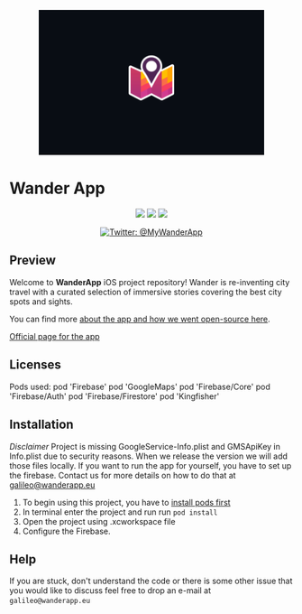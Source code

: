<p align="center">
    <img src="Logo.gif" width="400" max-width="90%" alt="Wander Logo" />
</p>

# Wander App

<p align="center">
    <img src="https://img.shields.io/badge/Swift-5.1-orange.svg?style=flat" />
    <img src="https://img.shields.io/badge/iOS-12.0+-informational.svg?style=flat" />
    <img src="https://img.shields.io/badge/Updated-10.12.2019-red.svg?style=flat" />
</p>

<p align="center">
<a href="https://twitter.com/MyWanderApp">
    <img src="https://img.shields.io/badge/Twitter-@MyWanderApp-blue.svg?style=social&logo=Twitter" alt="Twitter: @MyWanderApp" />
</a>
</p>


## Preview

Welcome to **WanderApp** iOS project repository!
Wander is re-inventing city travel with a curated selection of immersive stories covering the best city spots and sights.

You can find more [about the app and how we went open-source here](https://medium.com/snowdog-labs/wander-app-is-going-open-source-99f0e6a1933a).

[Official page for the app](https://www.wanderapp.eu)


## Licenses

Pods used:
pod 'Firebase'
pod 'GoogleMaps'
pod 'Firebase/Core'
pod 'Firebase/Auth'
pod 'Firebase/Firestore'
pod 'Kingfisher'

##  Installation

*Disclaimer*
Project is missing GoogleService-Info.plist and GMSApiKey in Info.plist due to security reasons.
When we release the version we will add those files locally.
If you want to run the app for yourself, you have to set up the firebase.
Contact us for more details on how to do that at galileo@wanderapp.eu

1. To begin using this project, you have to [install pods first](https://guides.cocoapods.org/using/getting-started.html)
2. In terminal enter the project and run
run `pod install`
3. Open the project using .xcworkspace file
4. Configure the Firebase.


## Help

If you are stuck, don't understand the code or there is some other issue that you would like to discuss feel free to drop an e-mail at
`galileo@wanderapp.eu`
